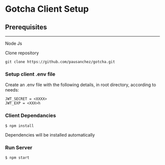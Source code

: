 # Gotcha Client Setup


## Prerequisites
-----

Node Js

Clone repository

```
git clone https://github.com/pausanchez/gotcha.git
```

### Setup client .env file

Create an .env file with the following details, in root directory, according to needs:

```
JWT_SECRET = <XXXX>
JWT_EXP = <XXX>h
```

### Client Dependancies

```
$ npm install
```

Dependencies will be installed automatically

### Run Server

```
$ npm start
```


